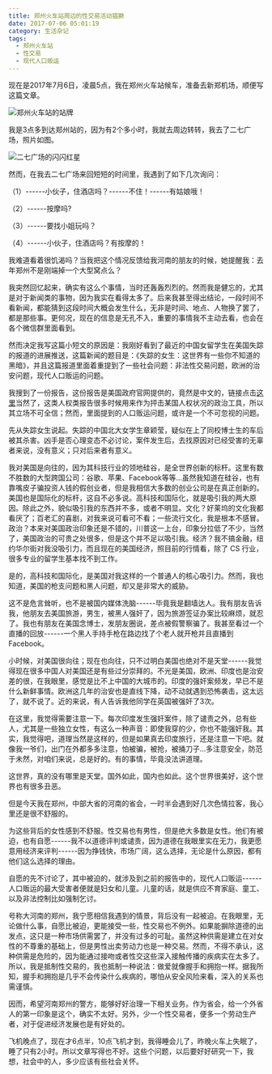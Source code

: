 ```yaml
---
title: 郑州火车站周边的性交易活动猖獗
date: 2017-07-06 05:01:19
category: 生活杂记
tags:
  - 郑州火车站
  - 性交易
  - 现代人口贩运
---
```


现在是2017年7月6日，凌晨5点，我在郑州火车站候车，准备去新郑机场，顺便写这篇文章。

![郑州火车站的站牌](郑州火车站周边的性交易活动猖獗/1.JPG)

<!--more-->

我是3点多到达郑州站的，因为有2个多小时，我就去周边转转，我去了二七广场，照片如图。

![二七广场的闪闪红星](郑州火车站周边的性交易活动猖獗/2.JPG)

然而，在我去二七广场来回短短的时间里，我遇到了如下几次询问：

（1）------小伙子，住酒店吗？------不住！------有姑娘哦！

（2）------按摩吗?

（3）------要找小姐玩吗？

（4）------小伙子，住酒店吗？有按摩的！

我难道看着很饥渴吗？当我把这个情况反馈给我河南的朋友的时候，她提醒我：去年郑州不是刚端掉一个大型窝点么？

我突然回忆起来，确实有这么个事情，当时还轰轰烈烈的。然而我是健忘的，尤其是对于新闻类的事物，因为我实在看得太多了。后来我甚至得出结论，一段时间不看新闻，都能猜到这段时间大概会发生什么，无非是时间、地点、人物换了罢了，都是那些事。更何况，现在的信息是无孔不入，重要的事情我不主动去看，也会在各个微信群里面看到。

然而决定我写这篇小短文的原因是：我刚好看到了最近的中国女留学生在美国失踪的报道的进展推送，这篇新闻的题目是：《失踪的女生：这世界有一些你不知道的黑暗》，并且这篇报道里面着重提到了一些社会问题：非法性交易问题，欧洲的治安问题，现代人口贩运的问题。

我搜到了一份报告，这份报告是美国政府官网提供的，竟然是中文的，链接点击[这里](郑州火车站周边的性交易活动猖獗/195800.pdf)当然了，这类人权类报告很多时候用来作为抨击某国人权状况的政治工具，所以其立场不可全信；然而，里面提到的人口贩运问题，或许是一个不可忽视的问题。

先从失踪女生说起。失踪的中国北大女学生章颖莹，疑似在上了同校博士生的车后被其杀害。凶手是否心理变态不必讨论，案件发生后，去找原因对已经受害的无辜者来说，没有意义；只对后来者有意义。

我对美国是向往的，因为其科技行业的领地硅谷，是全世界创新的标杆。这里有数不胜数的大型跨国公司：谷歌、苹果、Facebook等等...虽然我知道在硅谷，也有靠嘴皮子骗投资人钱的假创业者，但是我相信大多数的创业公司是在真正创新的。美国也是国际化的标杆，这自不必多说。高科技和国际化，就是吸引我的两大原因。除此之外，貌似吸引我的东西并不多，或者不明显。文化？好莱坞的文化我都看厌了；百老汇的喜剧，对我来说可看可不看；一些流行文化，我是根本不感冒。政治？本来对美国政治印象还是不错的，川普这一上台，印象分拉低了不少，当然了，美国政治的可贵之处很多，但是这个并不足以吸引我。经济？我不搞金融，纽约华尔街对我没吸引力，而且现在的美国经济，照目前的行情看，除了 CS 行业，很多专业的留学生基本找不到工作。

是的，高科技和国际化，是美国对我这样的一个普通人的核心吸引力。然而，我也知道，美国的枪支问题和黑人问题，却又是非常大的威胁。

这不是危言耸听，也不是被国内媒体洗脑------毕竟我是翻墙达人。我有朋友告诉我，他朋友去美国旅游，男生，被黑人强奸了，因为旅游签证办案比较麻烦，就忍了。我也有朋友在美国念博士，发朋友圈说，差点被假警察骗了。我甚至看过一个直播的回放------一个黑人手持手枪在路边找了个老人就开枪并且直播到 Facebook。

小时候，对美国很向往；现在也向往，只不过明白美国也绝对不是天堂------我觉得现在很多中国人对美国还是有些过分崇拜的。不光是美国，欧洲、印度也是治安差的很，在我眼里，感觉是比不上中国的大城市的。印度的强奸案频发，早已不是什么新鲜事情。欧洲这几年的治安也是直线下降，动不动就遇到恐怖袭击，这太远了，就不说了。近的来说，有人告诉我他同学在英国被强奸了3次。

在这里，我觉得需要注意一下。每次印度发生强奸案件，除了谴责之外，总有些人，尤其是一些独立女性，有这么一种声音：即使我穿的少，你也不能强奸我。其实，我觉得吧，道理当然是这样的，但是如果真去印度旅行，还是注意一下吧。就像我一爷们，出门在外都多多注意，怕被骗，被抢，被捅刀子...多注意安全，防范于未然，对咱们来说，总是好的。有的事情，毕竟没法讲道理。

这世界，真的没有哪里是天堂。国外如此，国内也如此。这个世界很美好，这个世界也有很多丑恶。

但是今天我在郑州，中部大省的河南的省会，一时半会遇到好几次色情拉客，我心里还是很不舒服的。

为这些背后的女性感到不舒服。性交易也有男性，但是绝大多数是女性。他们有被迫，也有自愿------我不以道德评判或谴责，因为道德在我眼里实在无力，我更愿意用经济来评判------因为挣钱快，市场广阔，这么选择，无论是什么原因，都有他们这么选择的理由。

自愿的先不讨论了，其中被迫的，就涉及到之前的报告中的，现代人口贩运------人口贩运的最大受害者便就是妇女和儿童。儿童的话，就是供应不育家庭、童工、以及非法控制比如强制乞讨。

号称大河南的郑州，我宁愿相信我遇到的情景，背后没有一起被迫。在我眼里，无论做什么事，自愿比被迫，更能接受一些，性交易也不例外。如果能摒除道德的出发点，这只是一种市场供需罢了，并没有过多的可耻。虽然这种供需是建立在对女性的不尊重的基础上，但是男性出卖劳动力也是一种交易。然而，不得不承认，这种供需是危险的，因为能通过接吻或者性交这些深入接触传播的疾病实在太多了。所以，我是抵制性交易的，我也抵制一种说法：做爱就像握手和拥抱一样。据我所知，握手和拥抱是几乎不会传染什么疾病的，哪怕从安全风险来看，深入的关系也需谨慎。

因而，希望河南郑州的警方，能够好好治理一下相关业务。作为省会，给一个外省人的第一印象是这个，确实不太好。另外，少一个性交易者，便多一个劳动生产者，对于促进经济发展也是有好处的。

飞机晚点了，现在才6点半，10点飞机才到，我得睡会儿了，昨晚火车上失眠了，睡了只有2小时。所以文章写得也不好。这些个问题，以后要好好研究一下，我想，社会中的人，多少应该有些社会关怀。
